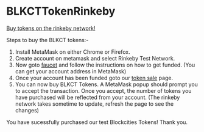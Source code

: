 # BLKCTTokenRinkeby
[Buy tokens on the rinkeby network!](http://myblockcities.github.io/BLKCTTokenRinkeby)

Steps to buy the BLKCT tokens:-
1. Install MetaMask on either Chrome or Firefox.
2. Create account on metamask and select Rinkeby Test Network.
3. Now goto [faucet](http://faucet.rinkeby.io) and follow the instructions on how to get funded. (You can get your account address in MetaMask)
4. Once your account has been funded goto our [token sale](http://myblockcities.github.io/BLKCTTokenRinkeby) page.
5. You can now buy BLKCT Tokens. A MetaMask popup should prompt you to accept the transaction. Once you accept, the number of tokens you have purchased will be reflected from your account. (The rinkeby network takes sometime to update, refresh the page to see the changes)


You have sucessfully purchased our test Blockcities Tokens! Thank you.
